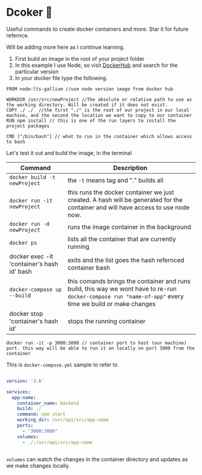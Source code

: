 # Dcoker 🐬 
Useful commands to create docker containers and more. Star it for future refernce. 

Will be adding more here as I continue learning. 


1. First build an image in the root of your project folder 
2. In this example I use Node, so visit [DockerHub](https://hub.docker.com/) and search for the particular version
3. In your docker file type the following.
 
```
FROM node:lts-gallium //use node version image from docker hub

WORKDIR /usr/src/newProject //The absolute or relative path to use as the working directory. Will be created if it does not exist.
COPY ./ ./  //the first "./" is the root of our project in our local machine, and the second the location we want to copy to our container
RUN npm install // this is one of the run layers to install the project packages

CMD ["/bin/bash"] // what to run in the container which allows access to bash

```
Let's test it out and build the image, in the terminal

| Command   | Description  |
| ------------- | ------------- |
|`docker build -t newProject`| the `-t` means tag and "." builds all |
|`docker run -it newProject` | this runs the docker container we just created. A hash will be generated for the container and will have access to use node now.|
|`docker run -d newProject`| runs the image container in the background |
|`docker ps`|lists all the container that are currently running|
|docker exec -it 'container's hash id' bash| exits and the list goes the hash refernced container bash|
|`docker-compose up --build`| this comands brings the container and runs build, this way we wont have to re-run `docker-compose run "name-of-app"` every time we build or make changes |
|docker stop 'container's hash id'| stops the running container |

```
docker run -it -p 3000:3000 // container port to host (our machine) port. this way will be able to run it on locally on port 3000 from the container
```

This is `docker-compose.yml` sample to refer to

```yml

version: '3.6'

services:
  app-name:
    container_name: backend
    build: ./
    command: npm start
    working_dir: /usr/api/src/app-name
    ports:
      - "3000:3000"
    volumes:
      - ./:/usr/api/src/app-name 
    
```

`volumes` can watch the changes in the container directory and updates as we make changes locally. 

